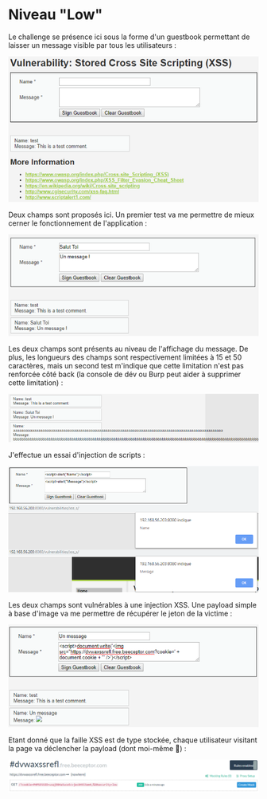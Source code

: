 # Niveau "Low"

Le challenge se présence ici sous la forme d'un guestbook permettant de laisser un message visible par tous les utilisateurs :

![](../../../../.gitbook/assets/6ab2ac37de99102a462805cac7b612ee.png)

Deux champs sont proposés ici. Un premier test va me permettre de mieux cerner le fonctionnement de l'application :

![](../../../../.gitbook/assets/95c1c1c95928f8fd821ca02b139e5e9e.png)

Les deux champs sont présents au niveau de l'affichage du message. De plus, les longueurs des champs sont respectivement limitées à 15 et 50 caractères, mais un second test m'indique que cette limitation n'est pas renforcée côté back (la console de dév ou Burp peut aider à supprimer cette limitation) :

![](../../../../.gitbook/assets/a6a5dc14827e194802bb07ca976d740f.png)

J'effectue un essai d'injection de scripts :

![](../../../../.gitbook/assets/482e22a915c4851cd87a87f74ba0ebfb.png)

Les deux champs sont vulnérables à une injection XSS. Une payload simple à base d'image va me  permettre de récupérer le jeton de la victime :

![](../../../../.gitbook/assets/0f21d4f70df502302de84738f70e8df9.png)

Etant donné que la faille XSS est de type stockée, chaque utilisateur visitant la page va déclencher la payload (dont moi-même :rofl:) :

![](../../../../.gitbook/assets/7c0ebe3e5065021fb7e0bb496625a85a.png)
